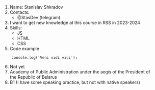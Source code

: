 1. Name: Stanislav Shkradov
2. Contacts:  
	* @StasDev (telegram)
3. I want to get new knowledge at this course in RSS in 2023-2024
4. Skills:  
	* JS  
	* HTML 
	* CSS    
5. Code example  
```
    console.log('Veni vidi vici');
```
6. Not yet
7. Academy of Public Administration under the aegis of the President of the Republic of Belarus
8. B1 (I have some speaking practice, but not with native speakers)